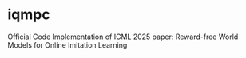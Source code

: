 # iqmpc
Official Code Implementation of ICML 2025 paper: Reward-free World Models for Online Imitation Learning
